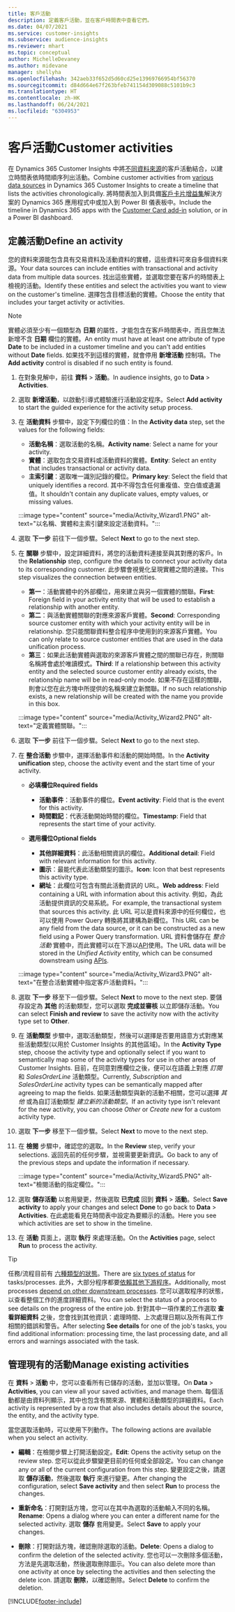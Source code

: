 ```yaml
---
title: 客戶活動
description: 定義客戶活動，並在客戶時間表中查看它們。
ms.date: 04/07/2021
ms.service: customer-insights
ms.subservice: audience-insights
ms.reviewer: mhart
ms.topic: conceptual
author: MichelleDevaney
ms.author: midevane
manager: shellyha
ms.openlocfilehash: 342aeb33f652d5d60cd25e13969766954bf56370
ms.sourcegitcommit: d84d664e67f263bfeb741154d309088c5101b9c3
ms.translationtype: HT
ms.contentlocale: zh-HK
ms.lasthandoff: 06/24/2021
ms.locfileid: "6304953"
---
```

# <a name="customer-activities"></a><span data-ttu-id="8f78a-103">客戶活動</span><span class="sxs-lookup"><span data-stu-id="8f78a-103">Customer activities</span></span>

<span data-ttu-id="8f78a-104">在 Dynamics 365 Customer Insights 中將[不同資料來源](data-sources.md)的客戶活動結合，以建立時間表依時間順序列出活動。</span><span class="sxs-lookup"><span data-stu-id="8f78a-104">Combine customer activities from [various data sources](data-sources.md) in Dynamics 365 Customer Insights to create a timeline that lists the activities chronologically.</span></span> <span data-ttu-id="8f78a-105">將時間表加入到具備[客戶卡片增益集](customer-card-add-in.md)解決方案的 Dynamics 365 應用程式中或加入到 Power BI 儀表板中。</span><span class="sxs-lookup"><span data-stu-id="8f78a-105">Include the timeline in Dynamics 365 apps with the [Customer Card add-in](customer-card-add-in.md) solution, or in a Power BI dashboard.</span></span>

## <a name="define-an-activity"></a><span data-ttu-id="8f78a-106">定義活動</span><span class="sxs-lookup"><span data-stu-id="8f78a-106">Define an activity</span></span>

<span data-ttu-id="8f78a-107">您的資料來源能包含具有交易資料及活動資料的實體，這些資料可來自多個資料來源。</span><span class="sxs-lookup"><span data-stu-id="8f78a-107">Your data sources can include entities with transactional and activity data from multiple data sources.</span></span> <span data-ttu-id="8f78a-108">找出這些實體，並選取您要在客戶的時間表上檢視的活動。</span><span class="sxs-lookup"><span data-stu-id="8f78a-108">Identify these entities and select the activities you want to view on the customer's timeline.</span></span> <span data-ttu-id="8f78a-109">選擇包含目標活動的實體。</span><span class="sxs-lookup"><span data-stu-id="8f78a-109">Choose the entity that includes your target activity or activities.</span></span>

> [!NOTE]
> <span data-ttu-id="8f78a-110">實體必須至少有一個類型為 **日期** 的屬性，才能包含在客戶時間表中，而且您無法新增不含 **日期** 欄位的實體。</span><span class="sxs-lookup"><span data-stu-id="8f78a-110">An entity must have at least one attribute of type **Date** to be included in a customer timeline and you can't add entities without **Date** fields.</span></span> <span data-ttu-id="8f78a-111">如果找不到這樣的實體，就會停用 **新增活動** 控制項。</span><span class="sxs-lookup"><span data-stu-id="8f78a-111">The **Add activity** control is disabled if no such entity is found.</span></span>

1. <span data-ttu-id="8f78a-112">在對象見解中，前往 **資料** > **活動**。</span><span class="sxs-lookup"><span data-stu-id="8f78a-112">In audience insights, go to **Data** > **Activities**.</span></span>

1. <span data-ttu-id="8f78a-113">選取 **新增活動**，以啟動引導式體驗進行活動設定程序。</span><span class="sxs-lookup"><span data-stu-id="8f78a-113">Select **Add activity** to start the guided experience for the activity setup process.</span></span>

1. <span data-ttu-id="8f78a-114">在 **活動資料** 步驟中，設定下列欄位的值：</span><span class="sxs-lookup"><span data-stu-id="8f78a-114">In the **Activity data** step, set the values for the following fields:</span></span>

   - <span data-ttu-id="8f78a-115">**活動名稱**：選取活動的名稱。</span><span class="sxs-lookup"><span data-stu-id="8f78a-115">**Activity name**: Select a name for your activity.</span></span>
   - <span data-ttu-id="8f78a-116">**實體**：選取包含交易資料或活動資料的實體。</span><span class="sxs-lookup"><span data-stu-id="8f78a-116">**Entity**: Select an entity that includes transactional or activity data.</span></span>
   - <span data-ttu-id="8f78a-117">**主索引鍵**：選取唯一識別記錄的欄位。</span><span class="sxs-lookup"><span data-stu-id="8f78a-117">**Primary key**: Select the field that uniquely identifies a record.</span></span> <span data-ttu-id="8f78a-118">其中不得包含任何重複值、空白值或遺漏值。</span><span class="sxs-lookup"><span data-stu-id="8f78a-118">It shouldn't contain any duplicate values, empty values, or missing values.</span></span>

   :::image type="content" source="media/Activity_Wizard1.PNG" alt-text="以名稱、實體和主索引鍵來設定活動資料。":::

1. <span data-ttu-id="8f78a-120">選取 **下一步** 前往下一個步驟。</span><span class="sxs-lookup"><span data-stu-id="8f78a-120">Select **Next** to go to the next step.</span></span>

1. <span data-ttu-id="8f78a-121">在 **關聯** 步驟中，設定詳細資料，將您的活動資料連接至與其對應的客戶。</span><span class="sxs-lookup"><span data-stu-id="8f78a-121">In the **Relationship** step, configure the details to connect your activity data to its corresponding customer.</span></span> <span data-ttu-id="8f78a-122">此步驟會視覺化呈現實體之間的連接。</span><span class="sxs-lookup"><span data-stu-id="8f78a-122">This step visualizes the connection between entities.</span></span>  

   - <span data-ttu-id="8f78a-123">**第一**：活動實體中的外部欄位，用來建立與另一個實體的關聯。</span><span class="sxs-lookup"><span data-stu-id="8f78a-123">**First**: Foreign field in your activity entity that will be used to establish a relationship with another entity.</span></span>
   - <span data-ttu-id="8f78a-124">**第二**：與活動實體關聯的對應來源客戶實體。</span><span class="sxs-lookup"><span data-stu-id="8f78a-124">**Second**: Corresponding source customer entity with which your activity entity will be in relationship.</span></span> <span data-ttu-id="8f78a-125">您只能關聯資料整合程序中使用到的來源客戶實體。</span><span class="sxs-lookup"><span data-stu-id="8f78a-125">You can only relate to source customer entities that are used in the data unification process.</span></span>
   - <span data-ttu-id="8f78a-126">**第三**：如果此活動實體與選取的來源客戶實體之間的關聯已存在，則關聯名稱將會處於唯讀模式。</span><span class="sxs-lookup"><span data-stu-id="8f78a-126">**Third**: If a relationship between this activity entity and the selected source customer entity already exists, the relationship name will be in read-only mode.</span></span> <span data-ttu-id="8f78a-127">如果不存在這樣的關聯，則會以您在此方塊中所提供的名稱來建立新關聯。</span><span class="sxs-lookup"><span data-stu-id="8f78a-127">If no such relationship exists, a new relationship will be created with the name you provide in this box.</span></span>

   :::image type="content" source="media/Activity_Wizard2.PNG" alt-text="定義實體關聯。":::

1. <span data-ttu-id="8f78a-129">選取 **下一步** 前往下一個步驟。</span><span class="sxs-lookup"><span data-stu-id="8f78a-129">Select **Next** to go to the next step.</span></span> 

1. <span data-ttu-id="8f78a-130">在 **整合活動** 步驟中，選擇活動事件和活動的開始時間。</span><span class="sxs-lookup"><span data-stu-id="8f78a-130">In the **Activity unification** step, choose the activity event and the start time of your activity.</span></span> 
   - <span data-ttu-id="8f78a-131">**必填欄位**</span><span class="sxs-lookup"><span data-stu-id="8f78a-131">**Required fields**</span></span>
      - <span data-ttu-id="8f78a-132">**活動事件**：活動事件的欄位。</span><span class="sxs-lookup"><span data-stu-id="8f78a-132">**Event activity**: Field that is the event for this activity.</span></span>
      - <span data-ttu-id="8f78a-133">**時間戳記**：代表活動開始時間的欄位。</span><span class="sxs-lookup"><span data-stu-id="8f78a-133">**Timestamp**: Field that represents the start time of your activity.</span></span>

   - <span data-ttu-id="8f78a-134">**選用欄位**</span><span class="sxs-lookup"><span data-stu-id="8f78a-134">**Optional fields**</span></span>
      - <span data-ttu-id="8f78a-135">**其他詳細資料**：此活動相關資訊的欄位。</span><span class="sxs-lookup"><span data-stu-id="8f78a-135">**Additional detail**: Field with relevant information for this activity.</span></span>
      - <span data-ttu-id="8f78a-136">**圖示**：最能代表此活動類型的圖示。</span><span class="sxs-lookup"><span data-stu-id="8f78a-136">**Icon**: Icon that best represents this activity type.</span></span>
      - <span data-ttu-id="8f78a-137">**網址**：此欄位可包含有關此活動資訊的 URL。</span><span class="sxs-lookup"><span data-stu-id="8f78a-137">**Web address**: Field containing a URL with information about this activity.</span></span> <span data-ttu-id="8f78a-138">例如，為此活動提供資訊的交易系統。</span><span class="sxs-lookup"><span data-stu-id="8f78a-138">For example, the transactional system that sources this activity.</span></span> <span data-ttu-id="8f78a-139">此 URL 可以是資料來源中的任何欄位，也可以使用 Power Query 轉換將其建構為新欄位。</span><span class="sxs-lookup"><span data-stu-id="8f78a-139">This URL can be any field from the data source, or it can be constructed as a new field using a Power Query transformation.</span></span> <span data-ttu-id="8f78a-140">URL 資料會儲存在 *整合活動* 實體中，而此實體可以在下游以[API](apis.md)使用。</span><span class="sxs-lookup"><span data-stu-id="8f78a-140">The URL data will be stored in the *Unified Activity* entity, which can be consumed downstream using [APIs](apis.md).</span></span>
   
   :::image type="content" source="media/Activity_Wizard3.PNG" alt-text="在整合活動實體中指定客戶活動資料。":::

1. <span data-ttu-id="8f78a-142">選取 **下一步** 移至下一個步驟。</span><span class="sxs-lookup"><span data-stu-id="8f78a-142">Select **Next** to move to the next step.</span></span> <span data-ttu-id="8f78a-143">要儲存設定為 **其他** 的活動類型，您可以選取 **完成並審核** 以立即儲存活動。</span><span class="sxs-lookup"><span data-stu-id="8f78a-143">You can select **Finish and review** to save the activity now with the activity type set to **Other**.</span></span> 

1. <span data-ttu-id="8f78a-144">在 **活動類型** 步驟中，選取活動類型，然後可以選擇是否要用語意方式對應某些活動類型(以用於 Customer Insights 的其他區域)。</span><span class="sxs-lookup"><span data-stu-id="8f78a-144">In the **Activity Type** step, choose the activity type and optionally select if you want to semantically map some of the activity types for use in other areas of Customer Insights.</span></span> <span data-ttu-id="8f78a-145">目前，在同意對應欄位之後，便可以在語義上對應 *訂閱* 和 *SalesOrderLine* 活動類型。</span><span class="sxs-lookup"><span data-stu-id="8f78a-145">Currently, *Subscription* and *SalesOrderLine* activity types can be semantically mapped after agreeing to map the fields.</span></span> <span data-ttu-id="8f78a-146">如果活動類型與新的活動不相關，您可以選擇 *其他* 或為自訂活動類型 *建立新的活動類型*。</span><span class="sxs-lookup"><span data-stu-id="8f78a-146">If an activity type isn't relevant for the new activity, you can choose *Other* or *Create new* for a custom activity type.</span></span>

1. <span data-ttu-id="8f78a-147">選取 **下一步** 移至下一個步驟。</span><span class="sxs-lookup"><span data-stu-id="8f78a-147">Select **Next** to move to the next step.</span></span> 

1. <span data-ttu-id="8f78a-148">在 **檢閱** 步驟中，確認您的選取。</span><span class="sxs-lookup"><span data-stu-id="8f78a-148">In the **Review** step, verify your selections.</span></span> <span data-ttu-id="8f78a-149">返回先前的任何步驟，並視需要更新資訊。</span><span class="sxs-lookup"><span data-stu-id="8f78a-149">Go back to any of the previous steps and update the information if necessary.</span></span>

   :::image type="content" source="media/Activity_Wizard5.PNG" alt-text="檢閱活動的指定欄位。":::
   
1. <span data-ttu-id="8f78a-151">選取 **儲存活動** 以套用變更，然後選取 **已完成** 回到 **資料** > **活動**。</span><span class="sxs-lookup"><span data-stu-id="8f78a-151">Select **Save activity** to apply your changes and select **Done** to go back to **Data** > **Activities**.</span></span> <span data-ttu-id="8f78a-152">在此處能看見在時間表中設定為要顯示的活動。</span><span class="sxs-lookup"><span data-stu-id="8f78a-152">Here you see which activities are set to show in the timeline.</span></span> 

1. <span data-ttu-id="8f78a-153">在 **活動** 頁面上，選取 **執行** 來處理活動。</span><span class="sxs-lookup"><span data-stu-id="8f78a-153">On the **Activities** page, select **Run** to process the activity.</span></span> 

> [!TIP]
> <span data-ttu-id="8f78a-154">任務/流程目前有 [六種類型的狀態](system.md#status-types)。</span><span class="sxs-lookup"><span data-stu-id="8f78a-154">There are [six types of status](system.md#status-types) for tasks/processes.</span></span> <span data-ttu-id="8f78a-155">此外，大部分程序都要[依賴其他下游程序](system.md#refresh-policies)。</span><span class="sxs-lookup"><span data-stu-id="8f78a-155">Additionally, most processes [depend on other downstream processes](system.md#refresh-policies).</span></span> <span data-ttu-id="8f78a-156">您可以選取程序的狀態，以查看整個工作的進度詳細資料。</span><span class="sxs-lookup"><span data-stu-id="8f78a-156">You can select the status of a process to see details on the progress of the entire job.</span></span> <span data-ttu-id="8f78a-157">針對其中一項作業的工作選取 **查看詳細資料** 之後，您會找到其他資訊：處理時間、上次處理日期以及所有與工作相關的錯誤和警告。</span><span class="sxs-lookup"><span data-stu-id="8f78a-157">After selecting **See details** for one of the job's tasks, you find additional information: processing time, the last processing date, and all errors and warnings associated with the task.</span></span>


## <a name="manage-existing-activities"></a><span data-ttu-id="8f78a-158">管理現有的活動</span><span class="sxs-lookup"><span data-stu-id="8f78a-158">Manage existing activities</span></span>

<span data-ttu-id="8f78a-159">在 **資料** > **活動** 中，您可以查看所有已儲存的活動，並加以管理。</span><span class="sxs-lookup"><span data-stu-id="8f78a-159">On **Data** > **Activities**, you can view all your saved activities, and manage them.</span></span> <span data-ttu-id="8f78a-160">每個活動都是由資料列顯示，其中也包含有關來源、實體和活動類型的詳細資料。</span><span class="sxs-lookup"><span data-stu-id="8f78a-160">Each activity is represented by a row that also includes details about the source, the entity, and the activity type.</span></span>

<span data-ttu-id="8f78a-161">當您選取活動時，可以使用下列動作。</span><span class="sxs-lookup"><span data-stu-id="8f78a-161">The following actions are available when you select an activity.</span></span> 

- <span data-ttu-id="8f78a-162">**編輯**：在檢閱步驟上打開活動設定。</span><span class="sxs-lookup"><span data-stu-id="8f78a-162">**Edit**: Opens the activity setup on the review step.</span></span> <span data-ttu-id="8f78a-163">您可以從此步驟變更目前的任何或全部設定。</span><span class="sxs-lookup"><span data-stu-id="8f78a-163">You can change any or all of the current configuration from this step.</span></span> <span data-ttu-id="8f78a-164">變更設定之後，請選取 **儲存活動**，然後選取 **執行** 來進行變更。</span><span class="sxs-lookup"><span data-stu-id="8f78a-164">After changing the configuration, select **Save activity** and then select **Run** to process the changes.</span></span>

- <span data-ttu-id="8f78a-165">**重新命名**：打開對話方塊，您可以在其中為選取的活動輸入不同的名稱。</span><span class="sxs-lookup"><span data-stu-id="8f78a-165">**Rename**: Opens a dialog where you can enter a different name for the selected activity.</span></span> <span data-ttu-id="8f78a-166">選取 **儲存** 套用變更。</span><span class="sxs-lookup"><span data-stu-id="8f78a-166">Select **Save** to apply your changes.</span></span>

- <span data-ttu-id="8f78a-167">**刪除**：打開對話方塊，確認刪除選取的活動。</span><span class="sxs-lookup"><span data-stu-id="8f78a-167">**Delete**: Opens a dialog to confirm the deletion of the selected activity.</span></span> <span data-ttu-id="8f78a-168">您也可以一次刪除多個活動，方法是先選取活動，然後選取刪除圖示。</span><span class="sxs-lookup"><span data-stu-id="8f78a-168">You can also delete more than one activity at once by selecting the activities and then selecting the delete icon.</span></span> <span data-ttu-id="8f78a-169">請選取 **刪除**，以確認刪除。</span><span class="sxs-lookup"><span data-stu-id="8f78a-169">Select **Delete** to confirm the deletion.</span></span>

[!INCLUDE[footer-include](../includes/footer-banner.md)]

